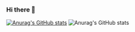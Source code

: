 ### Hi there 👋
[![Anurag's GitHub stats](https://github-readme-stats.vercel.app/api?username=izenish)](https://github.com/anuraghazra/github-readme-stats)
![Anurag's GitHub stats](https://github-readme-stats.vercel.app/api?username=izenishanuraghazra&count_private=true)


<!--
**izenish/izenish** is a ✨ _special_ ✨ repository because its `README.md` (this file) appears on your GitHub profile.

Here are some ideas to get you started:

- 🔭 I’m currently working on ...
- 🌱 I’m currently learning ...
- 👯 I’m looking to collaborate on ...
- 🤔 I’m looking for help with ...
- 💬 Ask me about ...
- 📫 How to reach me: ...
- 😄 Pronouns: ...
- ⚡ Fun fact: ...
-->
